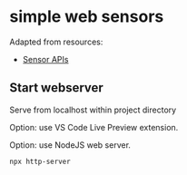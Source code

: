 # simple web sensors

Adapted from resources:

* [Sensor APIs][0]

## Start webserver

Serve from localhost within project directory

Option: use VS Code Live Preview extension.

Option: use NodeJS web server.

```bash
npx http-server
```

[0]: https://developer.mozilla.org/en-US/docs/Web/API/Sensor_APIs
